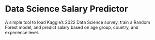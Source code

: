 # Data Science Salary Predictor

A simple tool to load Kaggle’s 2022 Data Science survey, train a Random Forest model, and predict salary based on age group, country, and experience level.
